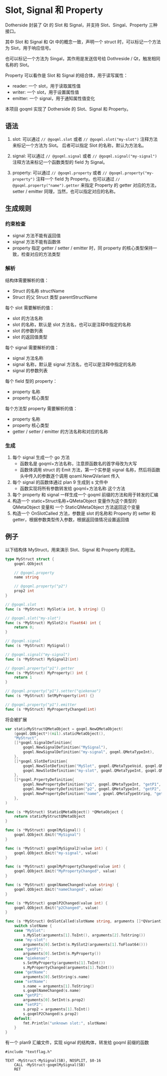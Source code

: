 # Slot, Signal 和 Property

Dotherside 封装了 Qt 的 Slot 和 Signal，并支持 Slot、Singal、Property 三种接口。

其中 Slot 和 Signal 和 Qt 中的概念一致，声明一个 struct 时，可以标记一个方法为 Slot，用于响应信号。

也可以标记一个方法为 Singal，其作用是发送信号给 Dothreside / Qt，触发相同名称的 Slot。

Property 可以看作是 Slot 和 Signal 的结合体，用于读写属性：
- reader: 一个 slot，用于读取属性值
- writer: 一个 slot，用于设置属性值
- emitter: 一个 signal，用于通知属性值变化

本项目 goqml 实现了 Dotherside 的 Slot、Signal 和 Property。

## 语法

1. slot: 可以通过 `// @goqml.slot` 或者 `// @goqml.slot("my-slot")` 注释方法来标记一个方法为 Slot。
后者可以指定 Slot 的名称，默认为方法名。

2. signal: 可以通过 `// @goqml.signal` 或者 `// @goqml.signal("my-signal")` 注释方法来标记一个函数类型的 field 为 Signal。

3. property: 可以通过 `// @goqml.property` 或者 `// @goqml.property("my-property")` 注释一个 field 为 Property。也可以通过 `// @goqml.property("name").getter` 来指定 Property 的 getter 对应的方法，setter / emitter 同理，当然，也可以指定对应的名称。

## 生成规则

### 约束检查
- signal 方法不能有返回值
- signal 方法不能有函数体
- property 指定 getter / setter / emitter 时，同 property 的核心类型保持一致，检查对应的方法类型

### 解析
结构体需要解析的值：
- Struct 的名称 structName
- Struct 的父 Struct 类型 parentStructName

每个 slot 需要解析的值：
- slot 的方法名称
- slot 的名称，默认是 slot 方法名，也可以是注释中指定的名称
- slot 的参数列表
- slot 的返回值类型

每个 signal 需要解析的值：
- signal 方法名称
- signal 名称，默认是 signal 方法名，也可以是注释中指定的名称
- signal 的参数列表

每个 field 型的 property：
- property 名称
- property 核心类型

每个方法型 property 需要解析的值：
- property 名称
- property 核心类型
- getter / setter / emitter 的方法名称和对应的名称

### 生成
1. 每个 signal 生成一个 go 方法
    - 函数名是 goqml+方法名称，注意原函数名的首字母改为大写
    - 函数体调用 struct 的 Emit 方法，第一个实参是 signal 名称，然后将函数头中传入的参数逐个调用 qoaml.NewQVariant 传入
2. 每个 signal 的函数体通过 plan 9 生成到 s 文件中
    - 函数实现将所有参数转发给 goqml+方法名称 这个方法
3. 每个 property 和 signal 一样生成一个 goqml 前缀的方法和用于转发的汇编
4. 构造一个 static+Struct名称+QMetaObject 变量作为这个类型的 QMetaObject 变量和 一个 StaticQMetaObject 方法返回这个变量
5. 构造一个 OnSlotCalled 方法，参数是 slot 的名称和 Property 的 setter 和 getter，根据参数类型传入参数，根据返回值情况设置返回值

## 例子

以下结构体 MyStruct，用来演示 Slot、Signal 和 Property 的用法。

```go
type MyStruct struct {
    goqml.QObject

    // @goqml.property
    name string

    // @goqml.property("p2")
    prop2 int
}

// @goqml.slot
func (s *MyStruct) MySlot(a int, b string) {}

// @goqml.slot("my-slot")
func (s *MyStruct) MySlot2(c float64) int {
    return 0;
}

// @goqml.signal
func (s *MyStruct) MySignal()

// @goqml.signal("my-signal")
func (s *MyStruct) MySignal2(int)

// @goqml.property("p1").getter
func (s *MyStruct) MyProperty() int {
    return 1
}

// @goqml.property("p1").setter("qiekenao")
func (s *MyStruct) SetMyProperty(int) {}

// @goqml.property("p1").emitter
func (s *MyStruct) MyPropertyChanged(int)
```

将会被扩展

```go
var staticMyStructQMetaObject = goqml.NewQMetaObject(
    (goqml.QObject*)(nil).staticMetaObject(),
    "MyStruct",
    []*goqml.SignalDefinition{
        goqml.NewSignalDefinition("MySignal"),
        goqml.NewSignalDefinition("my-signal", goqml.QMetaTypeInt),
    },
    []*goqml.SlotDefinition{
        goqml.NewSlotDefinition("MySlot", goqml.QMetaTypeVoid, goqml.QMetaTypeInt, goqml.QMetaTypeString),
        goqml.NewSlotDefinition("my-slot", goqml.QMetaTypeInt, goqml.QMetaTypeFloat64),
    },
    []*goqml.PrpertyDefinition{
        goqml.NewPropertyDefinition("p1", goqml.QMetaTypeInt, "getP1", "qiekenao", "p1Changed"),
        goqml.NewPropertyDefinition("p2", goqml.QMetaTypeInt, "getP2", "setP2", "p2Changed"),
        goqml.NewPropertyDefinition("name", goqml.QMetaTypeString, "getName", "setName", "nameChanged"),
    },
)

func (s *MyStruct) StaticQMetaObject() *QMetaObject {
    return staticMyStructQMetaObject
}

func (s *MyStruct) goqmlMySignal() {
    goqml.QObject.Emit("MySignal")
}

func (s *MyStruct) goqmlMySignal2(value int) {
    goqml.QObject.Emit("my-signal", value)
}

func (s *MyStruct) goqmlMyPropertyChanged(value int) {
    goqml.QObject.Emit("MyPropertyChanged", value)
}

func (s *MyStruct) goqmlNameChanged(value string) {
    goqml.QObject.Emit("nameChanged", value)
}

func (s *MyStruct) goqmlP2Changed(value int) {
    goqml.QObject.Emit("p2Changed", value)
}

func (s *MyStruct) OnSlotCalled(slotName string, arguments []*QVariant) {
    switch slotName {
    case "MySlot":
        s.MySlot(arguments[1].ToInt(), arguments[2].ToString())
    case "my-slot":
        arguments[0].SetInt(s.MySlot2(arguments[1].ToFloat64()))
    case "getP1":
        arguments[0].SetInt(s.MyProperty())
    case "qiekenao":
        s.SetMyProperty(arguments[1].ToInt())
        s.MyPropertyChanged(arguments[1].ToInt())
    case "getName":
        arguments[0].SetString(s.name)
    case "setName":
        s.name = arguments[1].ToString()
        s.goqmlNameChanged(s.name)
    case "getP2":
        arguments[0].SetInt(s.prop2)
    case "setP2":
        s.prop2 = arguments[1].ToInt()
        s.goqmlP2Changed(s.prop2)
    default:
        fmt.Println("unknown slot:", slotName)
    }
}
```

有一个 plan9 汇编文件，实现 signal 的结构体，转发给 goqml 前缀的函数

```plan9
#include "textflag.h"

TEXT ·MyStruct·MySignal(SB), NOSPLIT, $0-16
    CALL ·MyStruct·goqmlMySignal(SB)
    RET 
```
